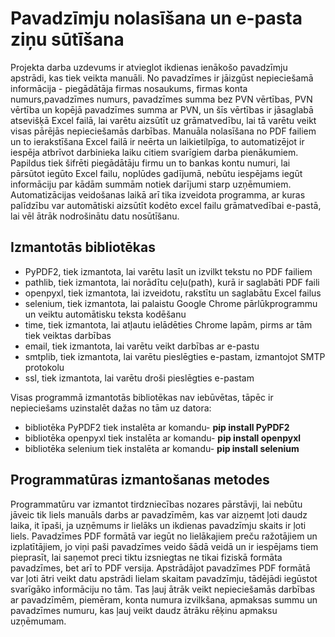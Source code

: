 # Pavadzīmju nolasīšana un e-pasta ziņu sūtīšana
Projekta darba uzdevums ir atvieglot ikdienas ienākošo pavadzīmju apstrādi, kas tiek veikta manuāli. No pavadzīmes ir jāizgūst nepieciešamā informācija - piegādātāja firmas nosaukums, firmas konta numurs,pavadzīmes numurs, pavadzīmes summa bez PVN vērtības, PVN vērtība un kopējā pavadzīmes summa ar PVN, un šīs vērtības ir jāsaglabā atsevišķā Excel failā, lai varētu aizsūtīt uz grāmatvedību, lai tā varētu veikt visas pārējās nepieciešamās darbības. Manuāla nolasīšana no PDF failiem un to ierakstīšana Excel failā ir neērta un laikietilpīga, to automatizējot ir iespēja atbrīvot darbinieka laiku citiem svarīgiem darba pienākumiem. Papildus tiek šifrēti piegādātāju firmu un to bankas kontu numuri, lai pārsūtot iegūto Excel failu, noplūdes gadījumā, nebūtu iespējams iegūt informāciju par kādām summām notiek darījumi starp uzņēmumiem. Automatizācijas veidošanas laikā arī tika izveidota programma, ar kuras palīdzību var automātiski aizsūtīt kodēto excel failu grāmatvedībai e-pastā, lai vēl ātrāk nodrošinātu datu nosūtīšanu.

## Izmantotās bibliotēkas
- PyPDF2, tiek izmantota, lai varētu lasīt un izvilkt tekstu no PDF failiem
- pathlib, tiek izmantota, lai norādītu ceļu(path), kurā ir saglabāti PDF faili
- openpyxl, tiek izmantota, lai izveidotu, rakstītu un saglabātu Excel failus
- selenium, tiek izmantota, lai palaistu Google Chrome pārlūkprogrammu un veiktu automātisku teksta kodēšanu
- time, tiek izmantota, lai atļautu ielādēties Chrome lapām, pirms ar tām tiek veiktas darbības
- email, tiek izmantota, lai varētu veikt darbības ar e-pastu
- smtplib, tiek izmantota, lai varētu pieslēgties e-pastam, izmantojot SMTP protokolu
- ssl, tiek izmantota, lai varētu droši pieslēgties e-pastam

Visas programmā izmantotās bibliotēkas nav iebūvētas, tāpēc ir nepieciešams uzinstalēt dažas no tām uz datora:
- bibliotēka PyPDF2 tiek instalēta ar komandu- **pip install PyPDF2**
- bibliotēka openpyxl tiek instalēta ar komandu- **pip install openpyxl**
- bibliotēka selenium tiek instalēta ar komandu- **pip install selenium**

## Programmatūras izmantošanas metodes
Programmatūru var izmantot tirdzniecības nozares pārstāvji, lai nebūtu jāveic tik liels manuāls darbs ar pavadzīmēm, kas var aizņemt ļoti daudz laika, it īpaši, ja uzņēmums ir lielāks un ikdienas pavadzīmju skaits ir ļoti liels. Pavadzīmes PDF formātā var iegūt no lielākajiem preču ražotājiem un izplatītājiem, jo viņi paši pavadzīmes veido šādā veidā un ir iespējams tiem pieprasīt, lai saņemot preci tiktu izsniegtas ne tikai fiziskā formāta pavadzīmes, bet arī to PDF versija. Apstrādājot pavadzīmes PDF formātā var ļoti ātri veikt datu apstrādi lielam skaitam pavadzīmju, tādējādi iegūstot svarīgāko informāciju no tām. Tas ļauj ātrāk veikt nepieciešamās darbības ar pavadzīmēm, piemēram, konta numura izvilkšana, apmaksas summu un pavadzīmes numuru, kas ļauj veikt daudz ātrāku rēķinu apmaksu uzņēmumam.
